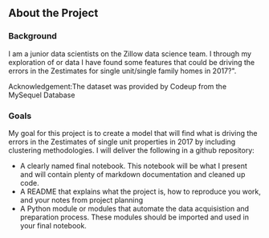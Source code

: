 ## About the Project

### Background

I am a junior data scientists on the Zillow data science team. I through my exploration of or data I have found some features that could be driving the errors in the Zestimates for single unit/single family homes in 2017?". 


Acknowledgement:The dataset was provided by Codeup from the MySequel Database

### Goals

My goal for this project is to create a model that will find what is driving the errors in the Zestimates of single unit properties in 2017 by including clustering methodologies. I will deliver the following in a github repository:

- A clearly named final notebook. This notebook will be what I present and will contain plenty of markdown documentation and cleaned up code.
- A README that explains what the project is, how to reproduce you work, and your notes from project planning
- A Python module or modules that automate the data acquisistion and preparation process. These modules should be imported and used in your final notebook.